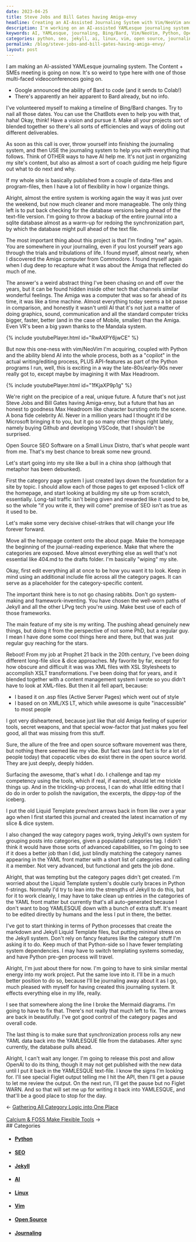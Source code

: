 ```yaml
---
date: 2023-04-25
title: Steve Jobs and Bill Gates having Amiga-envy
headline: Creating an AI-Assisted Journaling System with Vim/NeoVim and Python
description: I'm working on an AI-assisted YAMLesque journaling system and have made changes to my website using Jekyll, Liquid Template, and Python to create an open source SEO software. I'm almost finished and ready to release my post, so come and see the results of my project!
keywords: AI, YAMLesque, journaling, Bing/Bard, Vim/NeoVim, Python, Open Source, SEO, Linux, Category Page, Jekyll, Liquid Template, prev/next arrows, Markdown, Mermaid, Synchronization, OpenAI
categories: python, seo, jekyll, ai, linux, vim, open source, journaling
permalink: /blog/steve-jobs-and-bill-gates-having-amiga-envy/
layout: post
---
```



I am making an AI-assisted YAMLesque journaling system. The Content + SMEs
meeting is going on now. It's so weird to type here with one of those
multi-faced videoconferences going on. 

- Google announced the ability of Bard to code (and it sends to Colab!)
- There's apparently an heir apparent to Bard already, but no info.

I've volunteered myself to making a timeline of Bing/Bard changes. Try to nail
all those dates. You can use the ChatBots even to help you with that, haha!
Okay, think! Have a vision and pursue it. Make all your projects sort of
blended together so there's all sorts of efficiencies and ways of doling out
different deliverables.

As soon as this call is over, throw yourself into finishing the journaling
system, and then USE the journaling system to help you with everything that
follows. Think of OTHER ways to have AI help me. It's not just in organizing my
site's content, but also as almost a sort of coach guiding me help figure out
what to do next and why.

If my whole site is basically published from a couple of data-files and
program-files, then I have a lot of flexibility in how I organize things. 

Alright, almost the entire system is working again the way it was just over the
weekend, but now much cleaner and more manageable. The only thing left is to
put back checking for the database versions being ahead of the text-file
version. I'm going to throw a backup of the entire journal into a sqlite
database almost as a warm-up for redoing the synchronization part, by which the
database might pull ahead of the text file.

The most important thing about this project is that I'm finding "me" again. You
are somewhere in your journaling, even if you lost yourself years ago through
the trials and tribulations of life. I found myself, almost nearly, when I
discovered the Amiga computer from Commodore. I found myself again when I dug
deep to recapture what it was about the Amiga that reflected do much of me.

The answer's a weird abstract thing I've been chasing on and off over the
years, but it can be found hidden inside other tech that channels similar
wonderful feelings. The Amiga was a computer that was so far ahead of its time,
it was like a time machine. Almost everything today seems a bit passe in
comparison, and honestly it wasn't until AI that it's not just a matter of
doing graphics, sound, communication and all the standard computer tricks
bigger, faster, better (and in the case of Mobile, smaller) than the Amiga.
Even VR's been a big yawn thanks to the Mandala system.

{% include youtubePlayer.html id="RwAXPY6jwCE" %}

But now this one-ness with vim/NeoVim I'm acquiring, coupled with Python and
the ability blend AI into the whole process, both as a "copilot" in the actual
writing/editing process, PLUS API-features as part of the Python programs I
run, well, this is exciting in a way the late-80s/early-90s never really got
to, except maybe by imagining it with Max Headroom.

{% include youtubePlayer.html id="1fKjaXP9p1g" %}

We're right on the precipice of a real, unique future. A future that's not just
Steve Jobs and Bill Gates having Amiga-envy, but a future that has an honest to
goodness Max Headroom like character bursting onto the scene. A bona fide
celebrity AI. Never in a million years had I thought it'd be Microsoft bringing
it to you, but it go so many other things right lately, namely buying Github
and developing VSCode, that I shouldn't be surprised.

Open Source SEO Software on a Small Linux Distro, that's what people want from
me. That's my best chance to break some new ground. 

Let's start going into my site like a bull in a china shop (although that
metaphor has been debunked). 

First the category page system I just created lays down the foundation for a
site by topic. I should allow each of those pages to get exposed 1-click off
the homepage, and start looking at building my site up from scratch,
essentially. Long-tail traffic isn't being given and rewarded like it used to
be, so the whole "if you write it, they will come" premise of SEO isn't as true
as it used to be.

Let's make some very decisive chisel-strikes that will change your life forever
forward.

Move all the homepage content onto the about page. Make the homepage the
beginning of the journal-reading experience. Make that where the categories are
exposed. Move almost everything else as well that's not essential like 404.md
to the drafts folder. I'm basically "wiping" my site.

Okay, first edit everything all at once to be how you want it to look. Keep in
mind using an additional include file across all the category pages. It can
serve as a placeholder for the category-specific content.

The important think here is to not go chasing rabbits. Don't go system-making
and framework-inventing. You have chosen the well-worn paths of Jekyll and all
the other LPvg tech you're using. Make best use of each of those frameworks.

The main feature of my site is my writing. The pushing ahead genuinely new
things, but doing it from the perspective of not some PhD, but a regular guy.
I mean I have done some cool things here and there, but that was just regular
guy reaching for the stars. 

Reboot! From my job at Prophet 21 back in the 20th century, I've been doing
different long-file slice & dice approaches. My favorite by far, except for how
obscure and difficult it was was XML files with XSL Stylesheets to accomplish
XSLT transformations. I've been doing that for years, and it blended together
with a content management system I wrote so you didn't have to look at
XML-files. But then it all fell apart, because:

- I based it on .asp files (Active Server Pages) which went out of style
- I based on on XML/XS LT, which while awesome is quite "inaccessible" to most
  people

I got very disheartened, because just like that old Amiga feeling of superior
tools, secret weapons, and that special wow-factor that just makes you feel
good, all that was missing from this stuff.

Sure, the allure of the free and open source software movement was there, but
nothing there seemed like my vibe. But fact was (and fact is for a lot of
people today) that copacetic vibes do exist there in the open source world.
They are just deeply, deeply hidden.

Surfacing the awesome, that's what I do. I challenge and tap my competency
using the tools, which if real, if earned, should let me trickle things up.
And in the trickling-up process, I can do what little editing that I do do in
order to polish the navigation, the excerpts, the dippy-top of the iceberg.

I put the old Liquid Template prev/next arrows back in from like over a year
ago when I first started this journal and created the latest incarnation of my
slice & dice system.

I also changed the way category pages work, trying Jekyll's own system for
grouping posts into categories, given a populated categories tag. I didn't
think it would have those sorts of advanced capabilities, so I'm going to see
if it does a better job than I did, just blindly matching the category names
appearing in the YAML front matter with a short list of categories and calling
it a member. Not very advanced, but functional and gets the job done.

Alright, that was tempting but the category pages didn't get created. I'm
worried about the Liquid Template system's double curly braces in Python
f-strings. Normally I'd try to lean into the strengths of Jekyll to do this,
but for it to work cleanly, I may have to take clean up entries in the
categories of the YAML front matter but currently that's all auto-generated
because I don't want to bog YAMLESQUE down with a bunch of extra stuff. It's
meant to be edited directly by humans and the less I put in there, the better.

I've got to start thinking in terms of Python processes that create the
markdown and Jekyll Liquid Template files, but putting minimal stress on the
Jekyll system. Don't rely on fancy features like the category stuff I'm asking
it to do. Keep much of that Python-side so I have fewer templating system
dependencies. I may have to switch templating systems someday, and have Python
pre-gen process will travel.

Alright, I'm just about there for now. I'm going to have to sink similar mental
energy into my work project. Put the same love into it. I'll be in a much
better position to do so, because I'll be journaling away about it as I go,
much pleased with myself for having created this journaling system. It effects
everything else in my life, really.

I see that somewhere along the line I broke the Mermaid diagrams. I'm going to
have to fix that. There's not really that much left to fix. The arrows are back
in beautifully. I've got good control of the category pages and overall code.

The last thing is to make sure that synchronization process rolls any new YAML
data back into the YAMLESQUE file from the databases. After sync currently, the
database pulls ahead. 

Alright, I can't wait any longer. I'm going to release this post and allow
OpenAI to do its thing, though it may not get published with the new data until
I put it back in the YAMLESQUE text-file. I know the signs I'm looking for.
I'll see special Figlet output telling me I hit the API, then I'll get a pause
to let me review the output. On the next run, I'll get the pause but no Figlet
WARN. And so that will set me up for writing it back into YAMLESQUE, and
that'll be a good place to stop for the day.


<div class="arrow-links"><div class="post-nav-prev"><span class="arrow">&larr;&nbsp;</span><a href="/blog/gathering-all-category-logic-into-one-place/">Gathering All Category Logic into One Place</a></div> &nbsp; <div class="post-nav-next"><a href="/blog/calcium-foss-make-flexible-tools/">Calcium & FOSS Make Flexible Tools</a><span class="arrow">&nbsp;&rarr;</span></div></div>
## Categories

<ul>
<li><h4><a href='/python/'>Python</a></h4></li>
<li><h4><a href='/seo/'>SEO</a></h4></li>
<li><h4><a href='/jekyll/'>Jekyll</a></h4></li>
<li><h4><a href='/ai/'>AI</a></h4></li>
<li><h4><a href='/linux/'>Linux</a></h4></li>
<li><h4><a href='/vim/'>Vim</a></h4></li>
<li><h4><a href='/open-source/'>Open Source</a></h4></li>
<li><h4><a href='/journaling/'>Journaling</a></h4></li></ul>